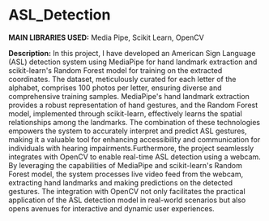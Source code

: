 # ASL_Detection

**MAIN LIBRARIES USED:**
Media Pipe, Scikit Learn, OpenCV

**Description:**
In this project, I have developed an American Sign Language (ASL) detection system using MediaPipe for hand landmark extraction and scikit-learn's Random Forest model for training on the extracted coordinates. The dataset, meticulously curated for each letter of the alphabet, comprises 100 photos per letter, ensuring diverse and comprehensive training samples. MediaPipe's hand landmark extraction provides a robust representation of hand gestures, and the Random Forest model, implemented through scikit-learn, effectively learns the spatial relationships among the landmarks. The combination of these technologies empowers the system to accurately interpret and predict ASL gestures, making it a valuable tool for enhancing accessibility and communication for individuals with hearing impairments.Furthermore, the project seamlessly integrates with OpenCV to enable real-time ASL detection using a webcam. By leveraging the capabilities of MediaPipe and scikit-learn's Random Forest model, the system processes live video feed from the webcam, extracting hand landmarks and making predictions on the detected gestures. The integration with OpenCV not only facilitates the practical application of the ASL detection model in real-world scenarios but also opens avenues for interactive and dynamic user experiences.
